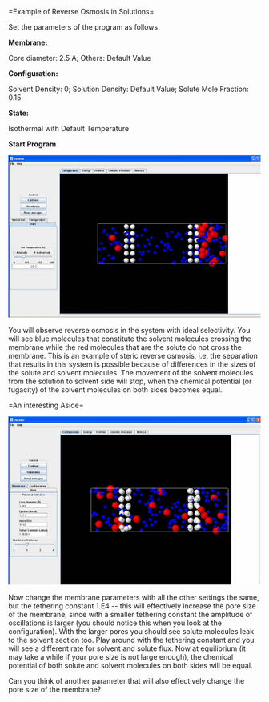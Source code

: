 

=Example of Reverse Osmosis in Solutions=

Set the parameters of the program as follows

**Membrane:**

Core diameter: 2.5 A;
Others: Default Value

**Configuration:**

Solvent Density: 0;
Solution Density: Default Value;
Solute Mole Fraction: 0.15

**State:**

Isothermal with Default Temperature

**Start Program**

![](<./Clip image003.jpg>)

You will observe reverse osmosis in the system with ideal selectivity. You will see blue molecules that constitute
the solvent molecules crossing the membrane while the red molecules that are the solute do not cross the membrane.
This is an example of steric reverse osmosis, i.e. the separation that results in this system is possible because of
differences in the sizes of the solute and solvent molecules. The movement of the solvent molecules from the solution
to solvent side will stop, when the chemical potential (or fugacity) of the solvent molecules on both sides becomes equal.

=An interesting Aside=

![](<./Clip image004.jpg>)

Now change the membrane parameters with all the other settings the same, but the tethering constant 1.E4 -- this will effectively 
increase the pore size of the membrane, since with a smaller tethering constant the amplitude of oscillations is larger (you should
notice this when you look at the configuration). With the larger pores you should see solute molecules leak to the solvent section too. Play 
around with the tethering constant and you will see a different rate for solvent and solute flux. Now at equilibrium (it may take a while if
your pore size is not large enough), the chemical potential of both solute and solvent molecules on both sides will be equal.

Can you think of another parameter that will also effectively change the pore size of the membrane?